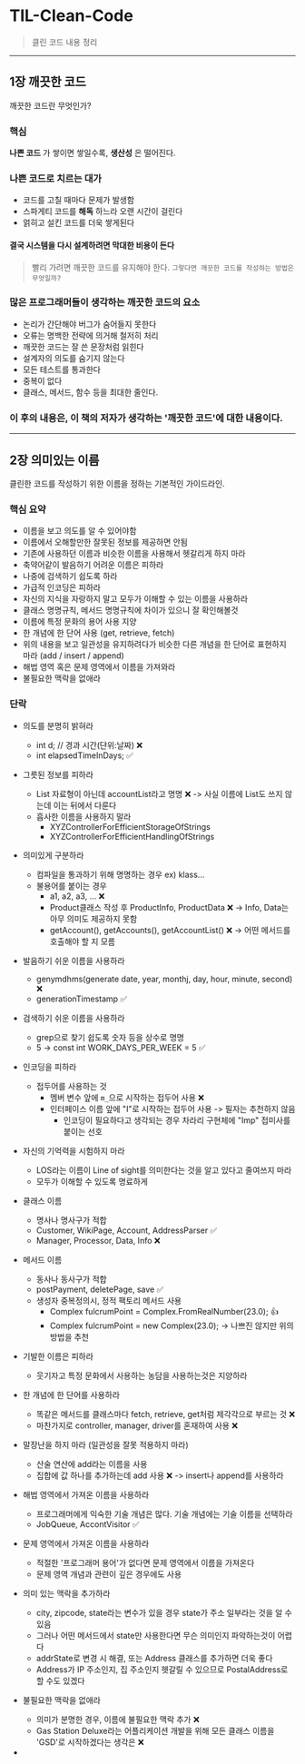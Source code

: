 # TIL-Clean-Code

> 클린 코드 내용 정리

---

## 1장 깨끗한 코드

깨끗한 코드란 무엇인가?

### 핵심

**나쁜 코드** 가 쌓이면 쌓일수록, **생산성** 은 떨어진다.

### 나쁜 코드로 치르는 대가

-   코드를 고칠 때마다 문제가 발생함
-   스파게티 코드를 **해독** 하느라 오랜 시간이 걸린다
-   얽히고 설킨 코드를 더욱 쌓게된다

#### 결국 시스템을 다시 설계하려면 막대한 비용이 든다

> 빨리 가려면 깨끗한 코드를 유지해야 한다.
> `그렇다면 깨끗한 코드를 작성하는 방법은 무엇일까?`

### 많은 프로그래머들이 생각하는 깨끗한 코드의 요소

-   논리가 간단해야 버그가 숨어들지 못한다
-   오류는 명백한 전략에 의거해 철저히 처리
-   깨끗한 코드는 잘 쓴 문장처럼 읽힌다
-   설계자의 의도를 숨기지 않는다
-   모든 테스트를 통과한다
-   중복이 없다
-   클래스, 메서드, 함수 등을 최대한 줄인다.

### 이 후의 내용은, 이 책의 저자가 생각하는 '깨끗한 코드'에 대한 내용이다.

---

## 2장 의미있는 이름

클린한 코드를 작성하기 위한 이름을 정하는 기본적인 가이드라인.

### 핵심 요약

-   이름을 보고 의도를 알 수 있어야함
-   이름에서 오해할만한 잘못된 정보를 제공하면 안됨
-   기존에 사용하던 이름과 비슷한 이름을 사용해서 헷갈리게 하지 마라
-   축약어같이 발음하기 어려운 이름은 피하라
-   나중에 검색하기 쉽도록 하라
-   가급적 인코딩은 피하라
-   자신의 지식을 자랑하지 말고 모두가 이해할 수 있는 이름을 사용하라
-   클래스 명명규칙, 메서드 명명규칙에 차이가 있으니 잘 확인해볼것
-   이름에 특정 문화의 용어 사용 지양
-   한 개념에 한 단어 사용 (get, retrieve, fetch)
-   위의 내용을 보고 일관성을 유지하려다가 비슷한 다른 개념을 한 단어로 표현하지 마라 (add / insert / append)
-   해법 영역 혹은 문제 영역에서 이름을 가져와라
-   불필요한 맥락을 없애라

### 단락

-   의도를 분명히 밝혀라
    -   int d; // 경과 시간(댠위:날짜) :x:
    -   int elapsedTimeInDays; :white_check_mark:
-   그릇된 정보를 피하라
    -   List 자료형이 아닌데 accountList라고 명명 :x: -> 사실 이름에 List도 쓰지 않는데 이는 뒤에서 다룬다
    -   흡사한 이름을 사용하지 말라
        -   XYZControllerForEfficientStorageOfStrings
        -   XYZControllerForEfficientHandlingOfStrings
-   의미있게 구분하라
    -   컴파일을 통과하기 위해 명명하는 경우 ex) klass...
    -   불용어를 붙이는 경우
        -   a1, a2, a3, ... :x:
        -   Product클래스 작성 후 ProductInfo, ProductData :x: -> Info, Data는 아무 의미도 제공하지 못함
        -   getAccount(), getAccounts(), getAccountList() :x: -> 어떤 메서드를 호출해야 할 지 모름
-   발음하기 쉬운 이름을 사용하라
    -   genymdhms(generate date, year, monthj, day, hour, minute, second) :x:
    -   generationTimestamp :white_check_mark:
-   검색하기 쉬운 이름을 사용하라
    -   grep으로 찾기 쉽도록 숫자 등을 상수로 명명
    -   5 -> const int WORK_DAYS_PER_WEEK = 5 :white_check_mark:
-   인코딩을 피하라
    -   접두어를 사용하는 것
        -   멤버 변수 앞에 `m_`으로 시작하는 접두어 사용 :x:
        -   인터페이스 이름 앞에 "I"로 시작하는 접두어 사용 -> 필자는 추천하지 않음
            -   인코딩이 필요하다고 생각되는 경우 차라리 구현체에 "Imp" 접미사를 붙이는 선호
-   자신의 기억력을 시험하지 마라
    -   LOS라는 이름이 Line of sight를 의미한다는 것을 알고 있다고 줄여쓰지 마라
    -   모두가 이해할 수 있도록 명료하게
-   클래스 이름
    -   명사나 명사구가 적합
    -   Customer, WikiPage, Account, AddressParser :white_check_mark:
    -   Manager, Processor, Data, Info :x:
-   메서드 이름
    -   동사나 동사구가 적합
    -   postPayment, deletePage, save :white_check_mark:
    -   생성자 중복정의시, 정적 팩토리 메서드 사용
        -   Complex fulcrumPoint = Complex.FromRealNumber(23.0); :thumbsup:
        -   Complex fulcrumPoint = new Complex(23.0); -> 나쁘진 않지만 위의 방법을 추천
-   기발한 이름은 피하라
    -   웃기자고 특정 문화에서 사용하는 농담을 사용하는것은 지양하라
-   한 개념에 한 단어를 사용하라
    -   똑같은 메서드를 클래스마다 fetch, retrieve, get처럼 제각각으로 부르는 것 :x:
    -   마찬가지로 controller, manager, driver를 혼재하여 사용 :x:
-   말장난을 하지 마라 (일관성을 잘못 적용하지 마라)
    -   산술 연산에 add라는 이름을 사용
    -   집합에 값 하나를 추가하는데 add 사용 :x: -> insert나 append를 사용하라
-   해법 영역에서 가져온 이름을 사용하라
    -   프로그래머에게 익숙한 기술 개념은 많다. 기술 개념에는 기술 이름을 선택하라
    -   JobQueue, AccontVisitor :white_check_mark:
-   문제 영역에서 가져온 이름을 사용하라
    -   적절한 '프로그래머 용어'가 없다면 문제 영역에서 이름을 가져온다
    -   문제 영역 개념과 관련이 깊은 경우에도 사용
-   의미 있는 맥락을 추가하라
    -   city, zipcode, state라는 변수가 있을 경우 state가 주소 일부라는 것을 알 수 있음
    -   그러나 어떤 메서드에서 state만 사용한다면 무슨 의미인지 파악하는것이 어렵다
    -   addrState로 변경 시 해결, 또는 Address 클래스를 추가하면 더욱 좋다
    -   Address가 IP 주소인지, 집 주소인지 헷갈릴 수 있으므로 PostalAddress로 할 수도 있겠다
-   불필요한 맥락을 없애라

    -   의미가 분명한 경우, 이름에 불필요한 맥락 추가 :x:
    -   Gas Station Deluxe라는 어플리케이션 개발을 위해 모든 클래스 이름을 'GSD'로 시작하겠다는 생각은 :x:

-

